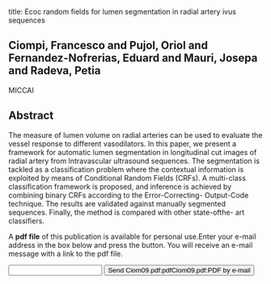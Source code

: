 title: Ecoc random fields for lumen segmentation in radial artery ivus sequences

## Ciompi, Francesco and Pujol, Oriol and Fernandez-Nofrerias, Eduard and Mauri, Josepa and Radeva, Petia
MICCAI


## Abstract
The measure of lumen volume on radial arteries can be used to evaluate the vessel response to different vasodilators. In this paper, we present a framework for automatic lumen segmentation in longitudinal cut images of radial artery from Intravascular ultrasound sequences. The segmentation is tackled as a classification problem where the contextual information is exploited by means of Conditional Random Fields (CRFs). A multi-class classification framework is proposed, and inference is achieved by combining binary CRFs according to the Error-Correcting- Output-Code technique. The results are validated against manually segmented sequences. Finally, the method is compared with other state-ofthe- art classifiers.

A <b>pdf file</b> of this publication is available for personal use.Enter your e-mail address in the box below and press the button. You will receive an e-mail message with a link to the pdf file.
<form action="sender.php">  <input type="text" name="email">  <input type="submit" value="Send Ciom09.pdf:pdfCiom09.pdf:PDF by e-mail"></form>